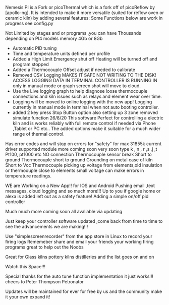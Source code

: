 Nemesis PI is a Fork or picoThermal which is a fork off of picoReflow by [apollo-ng]. It is intended to make it more 
versatile (suited for reflow oven or ceramic kiln) by adding several features:
Some Functions below are work in progress see config.py

Not Limited by stages and or programs ,you can have Thousands depending on PI4 models memory 4Gb or 8Gb
* Automatic PID tuning
* Time and temperature units defined per profile
* Added a High Limit Emergency shut off     Heating will be turned off and program stopped
* Added a Thermocouple Offset     adjust if needed to calibrate
* Removed CSV Logging MAKES IT SAFE NOT WRITING TO THE DISK! ACCESS LOGGING DATA IN TERMINAL CONTROLLER IS RUNNING IN only in manual mode or graph screen shot       will move to cloud. 
* Use the Live logging graph to help diagnose loose thermocouple connections and kiln issues such as relays and element wear over time. 
* Logging will be moved to online logging with the new app! Logging currently in manual mode in terminal when not auto booting controller.
* added 2 key press Stop Button option also setting up 3 zone removed simulate function 26/8/20
This software Perfect for controlling a electric kiln and is works reliably with full remote control if needed via Phone ,Tablet or PC etc.. 
The added options make it suitable for a much wider range of thermal control. 

Has error codes and will stop on errors for "safety" for max 31855k current driver supported module more coming soon very soon type k , n , r ,s ,j ,t Pt100, pt1000 etc
NO connection     Thermocouple sensor break
Short to ground   Thermocouple short to ground     Grounding on metal case of kiln
Short to Vcc      Thermocouple picking up voltage from elements,old insulation or thermoouple close to elements small voltage can make errors in temperature readings.

WE are
Working on a
New App!! for IOS and Android  Pushing email ,text messages, cloud logging and so much more!!!
Up to you if google home or alexa is added left out as a safety feature!
Adding a simple on/off pid controller

Much much more coming soon all avaliable via updating 

Just keep your controller software updated ,come back from time to time to see the advancements we are making!!!

Use "simplescreenrecorder" from the app store in Linux to record your firing logs
Rememeber share and  email your friends your working firing programs great to help out the Noobs

Great for Glass kilns pottery kilns distilleries and the list goes on and on

Watch this Space!!!

Special thanks for the auto tune function implementation it just works!!!
cheers to 
Peter Thompson
Petronator

Updates will be maintained for ever for free by us and the community make it your own expand it!

